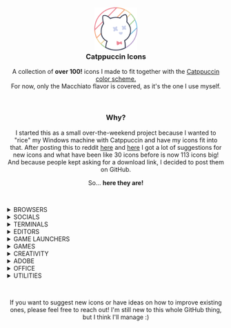 <h3 align="center">
	<img src="https://raw.githubusercontent.com/Daveedmee/catppuccin-icons/main/assets/logo/logo.png" width="100" alt="Logo"/><br/>
	Catppuccin Icons
    </h3>

<p align="center">
    A collection of <strong>over 100!</strong> icons I made to fit together with the <a href="https://github.com/catppuccin/catppuccin">Catppuccin color scheme.</a><br>
    For now, only the Macchiato flavor is covered, as it's the one I use myself.
</p>


&nbsp;

<h3 align="center">Why?</h3>
<p align="center">
I started this as a small over-the-weekend project because I wanted to "rice" my Windows machine with Catppuccin and have my icons fit into that. 
After posting this to reddit <a href="https://www.reddit.com/r/windowsporn/comments/197ct82/working_on_recreating_icons_in_catppuccin_style/">here</a> and <a href="https://www.reddit.com/r/windowsporn/comments/197vbxl/as_per_request_updated_icon_pack_progression/">here</a> I got a lot of suggestions for new icons and what have been like 30 icons before is now 113 icons big! And because people kept asking for a download link, I decided to post them on GitHub.
</p>

<p align="center">
So... <strong>here they are!</strong>
</p>

&nbsp;

<!----------------------------- BROWSERS ----------------------------->
<details><summary>BROWSERS</summary>

Brave|Chromium|Chrome|Chrome Canary|Edge|Edge Beta|Edge Canary|Edge Dev|Firefox|Opera|OperaGX|Vivaldi
---|---|---|---|---|---|---|---|---|---|---|---
<img src="https://raw.githubusercontent.com/Daveedmee/catppuccin-icons/main/assets/icons/preview/browsers/brave.png" width="64px">|<img src="https://raw.githubusercontent.com/Daveedmee/catppuccin-icons/main/assets/icons/preview/browsers/chromium.png" width="64px">|<img src="https://raw.githubusercontent.com/Daveedmee/catppuccin-icons/main/assets/icons/preview/browsers/chrome.png" width="64px">|<img src="https://raw.githubusercontent.com/Daveedmee/catppuccin-icons/main/assets/icons/preview/browsers/chrome-canary.png" width="64px">|<img src="https://raw.githubusercontent.com/Daveedmee/catppuccin-icons/main/assets/icons/preview/browsers/edge.png" width="64px">|<img src="https://raw.githubusercontent.com/Daveedmee/catppuccin-icons/main/assets/icons/preview/browsers/edge-beta.png" width="64px">|<img src="https://raw.githubusercontent.com/Daveedmee/catppuccin-icons/main/assets/icons/preview/browsers/edge-canary.png" width="64px">|<img src="https://raw.githubusercontent.com/Daveedmee/catppuccin-icons/main/assets/icons/preview/browsers/edge-dev.png" width="64px">|<img src="https://raw.githubusercontent.com/Daveedmee/catppuccin-icons/main/assets/icons/preview/browsers/firefox.png" width="64px">|<img src="https://raw.githubusercontent.com/Daveedmee/catppuccin-icons/main/assets/icons/preview/browsers/opera.png" width="64px">|<img src="https://raw.githubusercontent.com/Daveedmee/catppuccin-icons/main/assets/icons/preview/browsers/operagx.png" width="64px">|<img src="https://raw.githubusercontent.com/Daveedmee/catppuccin-icons/main/assets/icons/preview/browsers/vivaldi.png" width="64px">

</details>

<!----------------------------- SOCIALS ----------------------------->
<details><summary>SOCIALS</summary>
	
Discord|WhatsApp|Telegram|Slack|Teams|Facebook|Liftoff|YCombinator
---|---|---|---|---|---|---|---
<img src="https://raw.githubusercontent.com/Daveedmee/catppuccin-icons/main/assets/icons/preview/social/discord.png" width="64px">|<img src="https://raw.githubusercontent.com/Daveedmee/catppuccin-icons/main/assets/icons/preview/social/whatsapp.png" width="64px">|<img src="https://raw.githubusercontent.com/Daveedmee/catppuccin-icons/main/assets/icons/preview/social/telegram.png" width="64px">|<img src="https://raw.githubusercontent.com/Daveedmee/catppuccin-icons/main/assets/icons/preview/social/slack.png" width="64px">|<img src="https://raw.githubusercontent.com/Daveedmee/catppuccin-icons/main/assets/icons/preview/social/teams.png" width="64px">|<img src="https://raw.githubusercontent.com/Daveedmee/catppuccin-icons/main/assets/icons/preview/social/facebook.png" width="64px">|<img src="https://raw.githubusercontent.com/Daveedmee/catppuccin-icons/main/assets/icons/preview/social/liftoff.png" width="64px">|<img src="https://raw.githubusercontent.com/Daveedmee/catppuccin-icons/main/assets/icons/preview/social/ycombinator.png" width="64px">

</details>

<!----------------------------- TERMINALS ----------------------------->
<details><summary>TERMINALS</summary>
	
CMD|PowerShell|Windows Terminal|GitCMD
---|---|---|---
<img src="https://raw.githubusercontent.com/Daveedmee/catppuccin-icons/main/assets/icons/preview/terminals/cmd.png" width="64px">|<img src="https://raw.githubusercontent.com/Daveedmee/catppuccin-icons/main/assets/icons/preview/terminals/powershell.png" width="64px">|<img src="https://raw.githubusercontent.com/Daveedmee/catppuccin-icons/main/assets/icons/preview/terminals/terminal.png" width="64px">|<img src="https://raw.githubusercontent.com/Daveedmee/catppuccin-icons/main/assets/icons/preview/terminals/git_cmd.png" width="64px">

</details>

<!----------------------------- EDITORS ----------------------------->
<details><summary>EDITORS</summary>

 Notepad|Notepad++|Vim|Neovim|Helix|Python|IDLE|Visual Studio|VS Code|VSCodium|Pycharm|Rustrover|Wezterm|QOwnnotes
 ---|---|---|---|---|---|---|---|---|---|---|---|---|---
 <img src="https://raw.githubusercontent.com/Daveedmee/catppuccin-icons/main/assets/icons/preview/editors/notepad.png" width="64px">| <img src="https://raw.githubusercontent.com/Daveedmee/catppuccin-icons/main/assets/icons/preview/editors/notepad-plus-plus.png" width="64px">| <img src="https://raw.githubusercontent.com/Daveedmee/catppuccin-icons/main/assets/icons/preview/editors/vim.png" width="64px">| <img src="https://raw.githubusercontent.com/Daveedmee/catppuccin-icons/main/assets/icons/preview/editors/neovim.png" width="64px">| <img src="https://raw.githubusercontent.com/Daveedmee/catppuccin-icons/main/assets/icons/preview/editors/helix.png" width="64px">| <img src="https://raw.githubusercontent.com/Daveedmee/catppuccin-icons/main/assets/icons/preview/editors/python.png" width="64px">| <img src="https://raw.githubusercontent.com/Daveedmee/catppuccin-icons/main/assets/icons/preview/editors/python_idle.png" width="64px">| <img src="https://raw.githubusercontent.com/Daveedmee/catppuccin-icons/main/assets/icons/preview/editors/visual-studio.png" width="64px">| <img src="https://raw.githubusercontent.com/Daveedmee/catppuccin-icons/main/assets/icons/preview/editors/vscode.png" width="64px">| <img src="https://raw.githubusercontent.com/Daveedmee/catppuccin-icons/main/assets/icons/preview/editors/vscodium.png" width="64px">| <img src="https://raw.githubusercontent.com/Daveedmee/catppuccin-icons/main/assets/icons/preview/editors/pycharm.png" width="64px">| <img src="https://raw.githubusercontent.com/Daveedmee/catppuccin-icons/main/assets/icons/preview/editors/rustrover.png" width="64px">| <img src="https://raw.githubusercontent.com/Daveedmee/catppuccin-icons/main/assets/icons/preview/editors/wezterm.png" width="64px">| <img src="https://raw.githubusercontent.com/Daveedmee/catppuccin-icons/main/assets/icons/preview/editors/qownnotes.png" width="64px">
 
</details>

<!----------------------------- GAME LAUNCHERS ----------------------------->
<details><summary>GAME LAUNCHERS</summary>

EA Play|Epic Games|Heroic|GOG GALAXY|Steam
---|---|---|---|---
<img src="https://raw.githubusercontent.com/Daveedmee/catppuccin-icons/main/assets/icons/preview/game-launchers/ea-play.png" width="64px">|<img src="https://raw.githubusercontent.com/Daveedmee/catppuccin-icons/main/assets/icons/preview/game-launchers/epic.png" width="64px">|<img src="https://raw.githubusercontent.com/Daveedmee/catppuccin-icons/main/assets/icons/preview/game-launchers/heroic.png" width="64px">|<img src="https://raw.githubusercontent.com/Daveedmee/catppuccin-icons/main/assets/icons/preview/game-launchers/gog-galaxy.png" width="64px">|<img src="https://raw.githubusercontent.com/Daveedmee/catppuccin-icons/main/assets/icons/preview/game-launchers/steam.png" width="64px">

</details>

<!----------------------------- GAMES ----------------------------->
<details><summary>GAMES</summary>

Beholder|Dwarf Fortress|Enter The Gungeon|Fallout|Fortnite|FreeSO|The Binding Of Isaac|Minecraft|Mod Organizer 2|Overwatch 2|PCSX2|Project Zomboid|RetroArch|RimPy|RimWorld|Rocket League|Team Fortress 2|Terraria|Valorant
 ---|---|---|---|---|---|---|---|---|---|---|---|---|---|---|---|---|---|---
 <img src="https://raw.githubusercontent.com/Daveedmee/catppuccin-icons/main/assets/icons/preview/games/beholder.png" width="64px">|<img src="https://raw.githubusercontent.com/Daveedmee/catppuccin-icons/main/assets/icons/preview/games/dwarf-fortress.png" width="64px">|<img src="https://raw.githubusercontent.com/Daveedmee/catppuccin-icons/main/assets/icons/preview/games/enter-the-gungeon.png" width="64px">|<img src="https://raw.githubusercontent.com/Daveedmee/catppuccin-icons/main/assets/icons/preview/games/fallout.png" width="64px">|<img src="https://raw.githubusercontent.com/Daveedmee/catppuccin-icons/main/assets/icons/preview/games/fortnite.png" width="64px">|<img src="https://raw.githubusercontent.com/Daveedmee/catppuccin-icons/main/assets/icons/preview/games/freeso.png" width="64px">|<img src="https://raw.githubusercontent.com/Daveedmee/catppuccin-icons/main/assets/icons/preview/games/isaac.png" width="64px">|<img src="https://raw.githubusercontent.com/Daveedmee/catppuccin-icons/main/assets/icons/preview/games/minecraft.png" width="64px">|<img src="https://raw.githubusercontent.com/Daveedmee/catppuccin-icons/main/assets/icons/preview/games/mod-organizer-2.png" width="64px">|<img src="https://raw.githubusercontent.com/Daveedmee/catppuccin-icons/main/assets/icons/preview/games/overwatch-2.png" width="64px">|<img src="https://raw.githubusercontent.com/Daveedmee/catppuccin-icons/main/assets/icons/preview/games/pcsx2.png" width="64px">|<img src="https://raw.githubusercontent.com/Daveedmee/catppuccin-icons/main/assets/icons/preview/games/project-zomboid.png" width="64px">|<img src="https://raw.githubusercontent.com/Daveedmee/catppuccin-icons/main/assets/icons/preview/games/retroarch.png" width="64px">|<img src="https://raw.githubusercontent.com/Daveedmee/catppuccin-icons/main/assets/icons/preview/games/rimpy.png" width="64px">|<img src="https://raw.githubusercontent.com/Daveedmee/catppuccin-icons/main/assets/icons/preview/games/rimworld.png" width="64px">|<img src="https://raw.githubusercontent.com/Daveedmee/catppuccin-icons/main/assets/icons/preview/games/rocket-league.png" width="64px">|<img src="https://raw.githubusercontent.com/Daveedmee/catppuccin-icons/main/assets/icons/preview/games/team-fortress-2.png" width="64px">|<img src="https://raw.githubusercontent.com/Daveedmee/catppuccin-icons/main/assets/icons/preview/games/terraria.png" width="64px">|<img src="https://raw.githubusercontent.com/Daveedmee/catppuccin-icons/main/assets/icons/preview/games/valorant.png" width="64px"> 
 
</details>

<!----------------------------- CREATIVITY ----------------------------->
<details><summary>CREATIVITY</summary>

Audacity|Blender|DaVinci Resolve|Elgato Wave Link|FL Studio|GIMP|Inkscape|OBS Studio|Paint.net|Vegas Pro
 ---|---|---|---|---|---|---|---|---|---
  <img src="https://raw.githubusercontent.com/Daveedmee/catppuccin-icons/main/assets/icons/preview/creativity/audacity.png" width="64px">|<img src="https://raw.githubusercontent.com/Daveedmee/catppuccin-icons/main/assets/icons/preview/creativity/blender.png" width="64px">|<img src="https://raw.githubusercontent.com/Daveedmee/catppuccin-icons/main/assets/icons/preview/creativity/davinci-resolve.png" width="64px">|<img src="https://raw.githubusercontent.com/Daveedmee/catppuccin-icons/main/assets/icons/preview/creativity/elgato-wave-link.png" width="64px">|<img src="https://raw.githubusercontent.com/Daveedmee/catppuccin-icons/main/assets/icons/preview/creativity/fl-studio.png" width="64px">|<img src="https://raw.githubusercontent.com/Daveedmee/catppuccin-icons/main/assets/icons/preview/creativity/gimp.png" width="64px">|<img src="https://raw.githubusercontent.com/Daveedmee/catppuccin-icons/main/assets/icons/preview/creativity/inkscape.png" width="64px">|<img src="https://raw.githubusercontent.com/Daveedmee/catppuccin-icons/main/assets/icons/preview/creativity/obs-studio.png" width="64px">|<img src="https://raw.githubusercontent.com/Daveedmee/catppuccin-icons/main/assets/icons/preview/creativity/paint.net.png" width="64px">|<img src="https://raw.githubusercontent.com/Daveedmee/catppuccin-icons/main/assets/icons/preview/creativity/vegas-pro.png" width="64px">
   
</details>

<!----------------------------- ADOBE ----------------------------->
<details><summary>ADOBE</summary>

Creative Cloud|Illustrator|InDesign|Photoshop|Premiere Pro|After Effects|Media Encoder|Figma
 ---|---|---|---|---|---|---|---
<img src="https://raw.githubusercontent.com/Daveedmee/catppuccin-icons/main/assets/icons/preview/adobe/adobe-cc.png" width="64px">|<img src="https://raw.githubusercontent.com/Daveedmee/catppuccin-icons/main/assets/icons/preview/adobe/illustrator.png" width="64px">|<img src="https://raw.githubusercontent.com/Daveedmee/catppuccin-icons/main/assets/icons/preview/adobe/indesign.png" width="64px">|<img src="https://raw.githubusercontent.com/Daveedmee/catppuccin-icons/main/assets/icons/preview/adobe/photoshop.png" width="64px">|<img src="https://raw.githubusercontent.com/Daveedmee/catppuccin-icons/main/assets/icons/preview/adobe/premiere-pro.png" width="64px">|<img src="https://raw.githubusercontent.com/Daveedmee/catppuccin-icons/main/assets/icons/preview/adobe/after-effects.png" width="64px">|<img src="https://raw.githubusercontent.com/Daveedmee/catppuccin-icons/main/assets/icons/preview/adobe/media-encoder.png" width="64px">|<img src="https://raw.githubusercontent.com/Daveedmee/catppuccin-icons/main/assets/icons/preview/adobe/figma.png" width="64px"> 
 
</details>

<!----------------------------- OFFICE ----------------------------->
<details><summary>OFFICE</summary>
	
Office|Access|Excel|OneNote|Outlook|PowerPoint|Word
---|---|---|---|---|---|---
<img src="https://raw.githubusercontent.com/Daveedmee/catppuccin-icons/main/assets/icons/preview/office/ms-office.png" width="64px">|<img src="https://raw.githubusercontent.com/Daveedmee/catppuccin-icons/main/assets/icons/preview/office/access.png" width="64px">|<img src="https://raw.githubusercontent.com/Daveedmee/catppuccin-icons/main/assets/icons/preview/office/excel.png" width="64px">|<img src="https://raw.githubusercontent.com/Daveedmee/catppuccin-icons/main/assets/icons/preview/office/onenote.png" width="64px">|<img src="https://raw.githubusercontent.com/Daveedmee/catppuccin-icons/main/assets/icons/preview/office/outlook.png" width="64px">|<img src="https://raw.githubusercontent.com/Daveedmee/catppuccin-icons/main/assets/icons/preview/office/powerpoint.png" width="64px">|<img src="https://raw.githubusercontent.com/Daveedmee/catppuccin-icons/main/assets/icons/preview/office/word.png" width="64px">| 
	
</details>

<!----------------------------- UTILITIES ----------------------------->
<details><summary>UTILITIES</summary>

1Password|7-Zip|AIMP|Bitdefender|Docker|Explorer|Files|GitHub Desktop|Irfanview|KeepassXC|Malwarebytes|MEGA|Nilesoft Shell|Obsidian.md|Open Shell|PowerToys|qBittorrent|Spotify|Sumatra PDF|Task Manager|VLC|Wallpaper Engine|Wiztree
---|---|---|---|---|---|---|---|---|---|---|---|---|---|---|---|---|---|---|---|---|---|---
<img src="https://raw.githubusercontent.com/Daveedmee/catppuccin-icons/main/assets/icons/preview/utilities/1password.png" width="64px">|<img src="https://raw.githubusercontent.com/Daveedmee/catppuccin-icons/main/assets/icons/preview/utilities/7zip.png" width="64px">|<img src="https://raw.githubusercontent.com/Daveedmee/catppuccin-icons/main/assets/icons/preview/utilities/aimp.png" width="64px">|<img src="https://raw.githubusercontent.com/Daveedmee/catppuccin-icons/main/assets/icons/preview/utilities/bitdefender.png" width="64px">|<img src="https://raw.githubusercontent.com/Daveedmee/catppuccin-icons/main/assets/icons/preview/utilities/docker.png" width="64px">|<img src="https://raw.githubusercontent.com/Daveedmee/catppuccin-icons/main/assets/icons/preview/utilities/explorer.png" width="64px">|<img src="https://raw.githubusercontent.com/Daveedmee/catppuccin-icons/main/assets/icons/preview/utilities/files.png" width="64px">|<img src="https://raw.githubusercontent.com/Daveedmee/catppuccin-icons/main/assets/icons/preview/utilities/github.png" width="64px">|<img src="https://raw.githubusercontent.com/Daveedmee/catppuccin-icons/main/assets/icons/preview/utilities/irfanview.png" width="64px">|<img src="https://raw.githubusercontent.com/Daveedmee/catppuccin-icons/main/assets/icons/preview/utilities/keepassxc.png" width="64px">|<img src="https://raw.githubusercontent.com/Daveedmee/catppuccin-icons/main/assets/icons/preview/utilities/malwarebytes.png" width="64px">|<img src="https://raw.githubusercontent.com/Daveedmee/catppuccin-icons/main/assets/icons/preview/utilities/mega.png" width="64px">|<img src="https://raw.githubusercontent.com/Daveedmee/catppuccin-icons/main/assets/icons/preview/utilities/nilesoft_shell.png" width="64px">|<img src="https://raw.githubusercontent.com/Daveedmee/catppuccin-icons/main/assets/icons/preview/utilities/obsidian-md.png" width="64px">|<img src="https://raw.githubusercontent.com/Daveedmee/catppuccin-icons/main/assets/icons/preview/utilities/openshell.png" width="64px">|<img src="https://raw.githubusercontent.com/Daveedmee/catppuccin-icons/main/assets/icons/preview/utilities/powertoys.png" width="64px">|<img src="https://raw.githubusercontent.com/Daveedmee/catppuccin-icons/main/assets/icons/preview/utilities/qbittorrent.png" width="64px">|<img src="https://raw.githubusercontent.com/Daveedmee/catppuccin-icons/main/assets/icons/preview/utilities/spotify.png" width="64px">|<img src="https://raw.githubusercontent.com/Daveedmee/catppuccin-icons/main/assets/icons/preview/utilities/sumatra-pdf.png" width="64px">|<img src="https://raw.githubusercontent.com/Daveedmee/catppuccin-icons/main/assets/icons/preview/utilities/task-manager.png" width="64px">|<img src="https://raw.githubusercontent.com/Daveedmee/catppuccin-icons/main/assets/icons/preview/utilities/vlc.png" width="64px">|<img src="https://raw.githubusercontent.com/Daveedmee/catppuccin-icons/main/assets/icons/preview/utilities/wallpaper-engine.png" width="64px">|<img src="https://raw.githubusercontent.com/Daveedmee/catppuccin-icons/main/assets/icons/preview/utilities/wiztree.png" width="64px">	

</details>


&nbsp;

<p align="center">
If you want to suggest new icons or have ideas on how to improve existing ones, please feel free to reach out! I'm still new to this whole GitHub thing, but I think I'll manage :)
</p>
